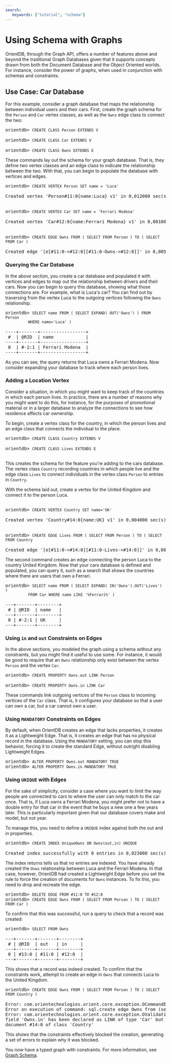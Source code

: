 ```yaml
---
search:
   keywords: ["tutorial", "schema"]
---
```



<!-- proofread 2015-11-26 SAM -->

# Using Schema with Graphs


OrientDB, through the Graph API, offers a number of features above and beyond the traditional Graph Databases given that it supports concepts drawn from both the Document Database and the Object Oriented worlds. For instance, consider the power of graphs, when used in conjunction with schemas and constraints.

## Use Case: Car Database

For this example, consider a graph database that maps the relationship between individual users and their cars.  First, create the graph schema for the `Person` and `Car` vertex classes, as well as the `Owns` edge class to connect the two:

<pre>
orientdb> <code class="lang-sql userinput">CREATE CLASS Person EXTENDS V</code>

orientdb> <code class="lang-sql userinput">CREATE CLASS Car EXTENDS V</code>

orientdb> <code class="lang-sql userinput">CREATE CLASS Owns EXTENDS E</code>
</pre>

These commands lay out the schema for your graph database.  That is, they define two vertex classes and an edge class to indicate the relationship between the two.  With that, you can begin to populate the database with vertices and edges.

<pre>
orientdb> <code class="lang-sql userinput">CREATE VERTEX Person SET name = 'Luca'</code>

Created vertex 'Person#11:0{name:Luca} v1' in 0,012000 sec(s).


orientdb> <code class="lang-sql userinput">CREATE VERTEX Car SET name = 'Ferrari Modena'</code>

Created vertex 'Car#12:0{name:Ferrari Modena} v1' in 0,001000 sec(s).


orientdb> <code class="lang-sql userinput">CREATE EDGE Owns FROM ( SELECT FROM Person ) TO ( SELECT FROM Car )</code>

Created edge '[e[#11:0->#12:0][#11:0-Owns->#12:0]]' in 0,005000 sec(s).
</pre>

### Querying the Car Database

In the above section, you create a car database and populated it with vertices and edges to map out the relationship between drivers and their cars.  Now you can begin to query this database, showing what those connections are.  For example, what is Luca's car?  You can find out by traversing from the vertex Luca to the outgoing vertices following the `Owns` relationship.

<pre>
orientdb> <code class="lang-sql userinput">SELECT name FROM ( SELECT EXPAND( OUT('Owns') ) FROM Person
          WHERE name='Luca' )</code>

----+-------+-----------------+
 #  | @RID  | name            |
----+-------+-----------------+
 0  | #-2:1 | Ferrari Modena  |
----+-------+-----------------+
</pre>

As you can see, the query returns that Luca owns a Ferrari Modena.  Now consider expanding your database to track where each person lives.

### Adding a Location Vertex

Consider a situation, in which you might want to keep track of the countries in which each person lives. In practice, there are a number of reasons why you might want to do this, for instance, for the purposes of promotional material or in a larger database to analyze the connections to see how residence affects car ownership.

To begin, create a vertex class for the country, in which the person lives and an edge class that connects the individual to the place.

<pre>
orientdb> <code class="lang-sql userinput">CREATE CLASS Country EXTENDS V</code>

orientdb> <code class="lang-sql userinput">CREATE CLASS Lives EXTENDS E</code>

</pre>

This creates the schema for the feature you're adding to the cars database.  The vertex class `Country` recording countries in which people live and the edge class `Lives` to connect individuals in the vertex class `Person` to entries in `Country`.

With the schema laid out, create a vertex for the United Kingdom and connect it to the person Luca.

<pre>

orientdb> <code class="lang-sql userinput">CREATE VERTEX Country SET name='UK'</code>

Created vertex 'Country#14:0{name:UK} v1' in 0,004000 sec(s).


orientdb> <code class="lang-sql userinput">CREATE EDGE Lives FROM ( SELECT FROM Person ) TO ( SELECT FROM Country</code>

Created edge '[e[#11:0->#14:0][#11:0-Lives->#14:0]]' in 0,006000 sec(s).
</pre>

The second command creates an edge connecting the person Luca to the country United Kingdom.  Now that your cars database is defined and populated, you can query it, such as a search that shows the countries where there are users that own a Ferrari.

<pre>
orientdb> <code class="lang-sql userinput">SELECT name FROM ( SELECT EXPAND( IN('Owns').OUT('Lives') )
          FROM Car WHERE name LIKE '%Ferrari%' )</code>

---+-------+--------+
 # | @RID  | name   |
---+-------+--------+
 0 | #-2:1 | UK     |
---+-------+--------+
</pre>

### Using `in` and `out` Constraints on Edges

In the above sections, you modeled the graph using a schema without any constraints, but you might find it useful to use some.  For instance, it would be good to require that an `Owns` relationship only exist between the vertex `Person` and the vertex `Car`.

<pre>
orientdb> <code class="lang-sql userinput">CREATE PROPERTY Owns.out LINK Person</code>

orientdb> <code class="lang-sql userinput">CREATE PROPERTY Owns.in LINK Car</code>
</pre>

These commands link outgoing vertices of the `Person` class to incoming vertices of the `Car` class.  That is, it configures your database so that a user can own a car, but a car cannot own a user.

### Using `MANDATORY` Constraints on Edges

By default, when OrientDB creates an edge that lacks properties, it creates it as a Lightweight Edge.  That is, it creates an edge that has no physical record in the database.  Using the `MANDATORY` setting, you can stop this behavior, forcing it to create the standard Edge, without outright disabling Lightweight Edges.

<pre>
orientdb> <code class="lang-sql userinput">ALTER PROPERTY Owns.out MANDATORY TRUE</code>
orientdb> <code class="lang-sql userinput">ALTER PROPERTY Owns.in MANDATORY TRUE</code>
</pre>

### Using `UNIQUE` with Edges

For the sake of simplicity, consider a case where you want to limit the way people are connected to cars to where the user can only match to the car once.  That is, if Luca owns a Ferrari Modena, you might prefer not to have a double entry for that car in the event that he buys a new one a few years later.  This is particularly important given that our database covers make and model, but not year.

To manage this, you need to define a `UNIQUE` index against both the out and in properties.


<pre>
orientdb> <code class="lang-sql userinput">CREATE INDEX UniqueOwns ON Owns(out,in) UNIQUE</code>

Created index successfully with 0 entries in 0,023000 sec(s).
</pre>

The index returns tells us that no entries are indexed.  You have already created the `Onws` relationship between Luca and the Ferrari Modena.  In that case, however, OrientDB had created a Lightweight Edge before you set the rule to force the creation of documents for `Owns` instances.  To fix this, you need to drop and recreate the edge.

<pre>
orientdb> <code class="lang-sql userinput">DELETE EDGE FROM #11:0 TO #12:0</code>
orientdb> <code class="lang-sql userinput">CREATE EDGE Owns FROM ( SELECT FROM Person ) TO ( SELECT FROM Car )</code>
</pre>

To confirm that this was successful, run a query to check that a record was created:

<pre>
orientdb> <code class="lang-sql userinput">SELECT FROM Owns</code>

---+-------+-------+--------+
 # | @RID  | out   | in     |
---+-------+-------+--------+
 0 | #13:0 | #11:0 | #12:0  |
---+-------+-------+--------+
</pre>

This shows that a record was indeed created.  To confirm that the constraints work, attempt to create an edge in `Owns` that connects Luca to the United Kingdom.

<pre>
orientdb> <code class="lang-sql userinput">CREATE EDGE Owns FROM ( SELECT FROM Person ) TO ( SELECT FROM Country )</code>

Error: com.orientechnologies.orient.core.exception.OCommandExecutionException:
Error on execution of command: sql.create edge Owns from (select from Person)...
Error: com.orientechnologies.orient.core.exception.OValidationException: The
field 'Owns.in' has been declared as LINK of type 'Car' but the value is the
document #14:0 of class 'Country'
</pre>

This shows that the constraints effectively blocked the creation, generating a set of errors to explain why it was blocked.

You now have a typed graph with constraints.  For more information, see [Graph Schema](../java/Graph-Schema.md).
